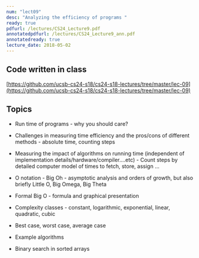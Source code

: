 ```yaml
---
num: "lect09"
desc: "Analyzing the efficiency of programs "
ready: true
pdfurl: /lectures/CS24_Lecture9.pdf
annotatedpdfurl: /lectures/CS24_Lecture9_ann.pdf
annotatedready: true
lecture_date: 2018-05-02
---
```


## Code written in class
[https://github.com/ucsb-cs24-s18/cs24-s18-lectures/tree/master/lec-09](https://github.com/ucsb-cs24-s18/cs24-s18-lectures/tree/master/lec-09)

## Topics


* Run time of programs - why you should care?
* Challenges in measuring time efficiency and the pros/cons of different methods - absolute time, counting steps 
* Measuring the impact of algorithms on running time (independent of implementation details/hardware/compiler....etc) - Count steps by detailed computer model of times to fetch, store, assign … 
* O notation - Big Oh - asymptotic analysis and orders of growth, but also briefly Little O, Big Omega, Big Theta
* Formal Big O - formula and graphical presentation
* Complexity classes - constant, logarithmic, exponential, linear, quadratic, cubic
* Best case, worst case, average case
* Example algorithms


* Binary search in sorted arrays
